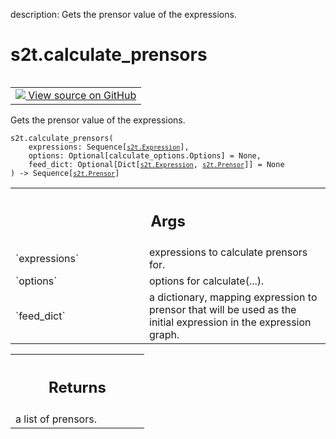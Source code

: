 description: Gets the prensor value of the expressions.

<div itemscope itemtype="http://developers.google.com/ReferenceObject">
<meta itemprop="name" content="s2t.calculate_prensors" />
<meta itemprop="path" content="Stable" />
</div>

# s2t.calculate_prensors

<!-- Insert buttons and diff -->

<table class="tfo-notebook-buttons tfo-api nocontent" align="left">
<td>
  <a target="_blank" href="https://github.com/google/struct2tensor/blob/master/struct2tensor/calculate.py">
    <img src="https://www.tensorflow.org/images/GitHub-Mark-32px.png" />
    View source on GitHub
  </a>
</td>
</table>



Gets the prensor value of the expressions.

<pre class="devsite-click-to-copy prettyprint lang-py tfo-signature-link">
<code>s2t.calculate_prensors(
    expressions: Sequence[<a href="../s2t/Expression.md"><code>s2t.Expression</code></a>],
    options: Optional[calculate_options.Options] = None,
    feed_dict: Optional[Dict[<a href="../s2t/Expression.md"><code>s2t.Expression</code></a>, <a href="../s2t/Prensor.md"><code>s2t.Prensor</code></a>]] = None
) -> Sequence[<a href="../s2t/Prensor.md"><code>s2t.Prensor</code></a>]
</code></pre>



<!-- Placeholder for "Used in" -->


<!-- Tabular view -->
 <table class="responsive fixed orange">
<colgroup><col width="214px"><col></colgroup>
<tr><th colspan="2"><h2 class="add-link">Args</h2></th></tr>

<tr>
<td>
`expressions`
</td>
<td>
expressions to calculate prensors for.
</td>
</tr><tr>
<td>
`options`
</td>
<td>
options for calculate(...).
</td>
</tr><tr>
<td>
`feed_dict`
</td>
<td>
a dictionary, mapping expression to prensor that will be used
as the initial expression in the expression graph.
</td>
</tr>
</table>



<!-- Tabular view -->
 <table class="responsive fixed orange">
<colgroup><col width="214px"><col></colgroup>
<tr><th colspan="2"><h2 class="add-link">Returns</h2></th></tr>
<tr class="alt">
<td colspan="2">
a list of prensors.
</td>
</tr>

</table>

